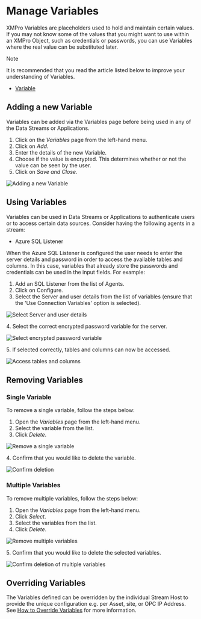 # Manage Variables

XMPro Variables are placeholders used to hold and maintain certain values. If you may not know some of the values that you might want to use within an XMPro Object, such as credentials or passwords, you can use Variables where the real value can be substituted later.&#x20;

> [!NOTE]
> It is recommended that you read the article listed below to improve your understanding of Variables.
>
> * [Variable](../concepts/variable.md)

## Adding a new Variable

Variables can be added via the Variables page before being used in any of the Data Streams or Applications.

1. Click on the _Variables_ page from the left-hand menu.
2. Click on _Add_.
3. Enter the details of the new Variable.
4. Choose if the value is encrypted. This determines whether or not the value can be seen by the user.
5. Click on _Save and Close._

![Adding a new Variable](/docs/images/manage-variables-1.png)

## Using Variables

Variables can be used in Data Streams or Applications to authenticate users or to access certain data sources. Consider having the following agents in a stream:

* Azure SQL Listener

When the Azure SQL Listener is configured the user needs to enter the server details and password in order to access the available tables and columns. In this case, variables that already store the passwords and credentials can be used in the input fields. For example:

1. Add an SQL Listener from the list of Agents.
2. Click on Configure.
3. Select the Server and user details from the list of variables (ensure that the 'Use Connection Variables' option is selected).

![Select Server and user details](/docs/images/manage-variables-2.png)

&#x20;   4\. Select the correct encrypted password variable for the server.

![Select encrypted password variable](/docs/images/manage-variables-3.png)

&#x20;   5\. If selected correctly, tables and columns can now be accessed.

![Access tables and columns](/docs/images/manage-variables-4.png)

## Removing Variables

### **Single Variable**

To remove a single variable, follow the steps below:

1. Open the _Variables_ page from the left-hand menu.
2. Select the variable from the list.
3. Click _Delete_.

![Remove a single variable](/docs/images/manage-variables-5.png)

&#x20;   4\. Confirm that you would like to delete the variable.

![Confirm deletion](/docs/images/manage-variables-6.png)

### **Multiple Variables**

To remove multiple variables, follow the steps below:

1. Open the _Variables_ page from the left-hand menu.
2. Click _Select_.
3. Select the variables from the list.
4. Click _Delete_.

![Remove multiple variables](/docs/images/manage-variables-7.png)

&#x20;   5\. Confirm that you would like to delete the selected variables.

![Confirm deletion of multiple variables](/docs/images/manage-variables-8.png)

## Overriding Variables

The Variables defined can be overridden by the individual Stream Host to provide the unique configuration e.g. per Asset, site, or OPC IP Address. See [How to Override Variables](stream-host.md#how-to-override-variables) for more information.

